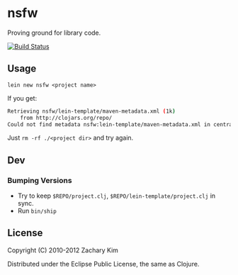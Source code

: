 # nsfw

Proving ground for library code.

[![Build Status](https://travis-ci.org/zkim/nsfw.png)](https://travis-ci.org/zkim/nsfw)

## Usage

`lein new nsfw <project name>`

If you get:

```bash
Retrieving nsfw/lein-template/maven-metadata.xml (1k)
    from http://clojars.org/repo/
Could not find metadata nsfw:lein-template/maven-metadata.xml in central (http://repo1.maven.org/maven2)
```

Just `rm -rf ./<project dir>` and try again.


## Dev

### Bumping Versions

* Try to keep `$REPO/project.clj`, `$REPO/lein-template/project.clj` in sync.
* Run `bin/ship`


## License

Copyright (C) 2010-2012 Zachary Kim

Distributed under the Eclipse Public License, the same as Clojure.
